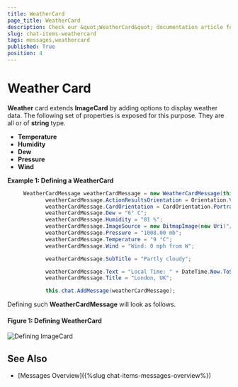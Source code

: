 ```yaml
---
title: WeatherCard
page_title: WeatherCard
description: Check our &quot;WeatherCard&quot; documentation article for the RadChat {{ site.framework_name }} control.
slug: chat-items-weathercard
tags: messages,weathercard
published: True
position: 4
---
```


# Weather Card

__Weather__ card extends __ImageCard__ by adding options to display weather data. The following set of properties is exposed for this purpose. They are all or of __string__ type.

* __Temperature__
* __Humidity__
* __Dew__
* __Pressure__
* __Wind__

__Example 1: Defining a WeatherCard__

```C#
	 WeatherCardMessage weatherCardMessage = new WeatherCardMessage(this.currentAuthor);
            weatherCardMessage.ActionResultsOrientation = Orientation.Vertical;
            weatherCardMessage.CardOrientation = CardOrientation.Portrait;
            weatherCardMessage.Dew = "6° C";
            weatherCardMessage.Humidity = "81 %";
            weatherCardMessage.ImageSource = new BitmapImage(new Uri("/Images/London.png", UriKind.RelativeOrAbsolute));
            weatherCardMessage.Pressure = "1008.00 mb";
            weatherCardMessage.Temperature = "9 °C";
            weatherCardMessage.Wind = "Wind: 0 mph from W";

            weatherCardMessage.SubTitle = "Partly cloudy";

            weatherCardMessage.Text = "Local Time: " + DateTime.Now.ToString("hh:mm tt");
            weatherCardMessage.Title = "London, UK";

            this.chat.AddMessage(weatherCardMessage);
```

Defining such __WeatherCardMessage__ will look as follows.

#### __Figure 1: Defining WeatherCard__
![Defining ImageCard](images/RadChat_WeatherCard_01.png)

## See Also

* [Messages Overview]({%slug chat-items-messages-overview%})